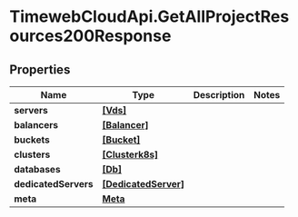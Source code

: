 # TimewebCloudApi.GetAllProjectResources200Response

## Properties

Name | Type | Description | Notes
------------ | ------------- | ------------- | -------------
**servers** | [**[Vds]**](Vds.md) |  | 
**balancers** | [**[Balancer]**](Balancer.md) |  | 
**buckets** | [**[Bucket]**](Bucket.md) |  | 
**clusters** | [**[Clusterk8s]**](Clusterk8s.md) |  | 
**databases** | [**[Db]**](Db.md) |  | 
**dedicatedServers** | [**[DedicatedServer]**](DedicatedServer.md) |  | 
**meta** | [**Meta**](Meta.md) |  | 



